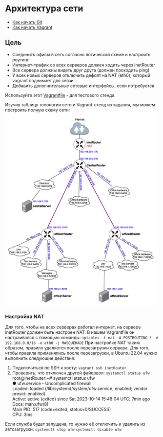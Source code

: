 # Архитектура сети

* [Как начать Git](git_quick_start.md)
* [Как начать Vagrant](vagrant_quick_start.md)

## Цель
- Соединить офисы в сеть согласно логической схеме и настроить роутинг
- Интернет-трафик со всех серверов должен ходить через inetRouter
- Все сервера должны видеть друг друга (должен проходить ping)
- У всех новых серверов отключить дефолт на NAT (eth0), который vagrant поднимает для связи
- Добавить дополнительные сетевые интерфейсы, если потребуется


Используйте этот [Vagrantfile](Vagrantfile) - для тестового стенда.  

Изучив таблицу топологии сети и Vagrant-стенд из задания, мы можем построить полную схему сети:  
<img src="./images/LAN.jpeg" alt="LAN.jpeg">

### Настройка NAT
Для того, чтобы на всех серверах работал интернет, на сервере inetRouter должен быть настроен NAT. В нашем Vagrantfile он настраивался с помощью команды: 
```iptables -t nat -A POSTROUTING ! -d 192.168.0.0/16 -o eth0 -j MASQUERADE```
При настройке NAT таким образом, правило удаляется после перезагрузки сервера. Для того, чтобы правила применялись после перезагрузки, в Ubuntu 22.04 нужно выполнить следующие действия:
1) Подключиться по SSH к хосту: ```vagrant ssh inetRouter```
2) Проверить, что отключен другой файервол: ```systemctl status ufw```
root@inetRouter:~# systemctl status ufw  
● ufw.service - Uncomplicated firewall  
     Loaded: loaded (/lib/systemd/system/ufw.service; enabled; vendor preset: enabled)  
     Active: active (exited) since Sat 2023-10-14 15:48:04 UTC; 7min ago  
       Docs: man:ufw(8)  
   Main PID: 517 (code=exited, status=0/SUCCESS)  
        CPU: 3ms  
  
Если служба будет запущена, то нужно её отключить и удалить из автозагрузки:
```systemctl stop ufw```
```systemctl disable ufw```

